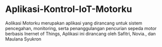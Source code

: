 # Aplikasi-Kontrol-IoT-Motorku
Aolikasi Motorku merupakan aplikasi yang dirancang untuk sistem pencegahan, monitoring, serta penanggulangan pencurian sepeda motor berbasis Inernet of Things, Aplikasi ini dirancang oleh Safitri, Novia., dan Maulana Syukron

